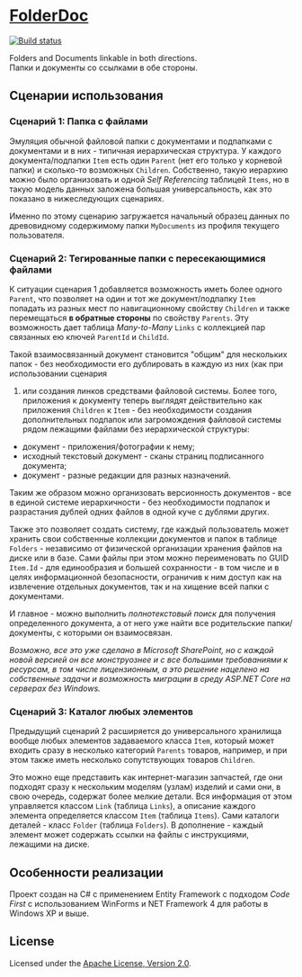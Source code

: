 # [FolderDoc](http://diev.github.io/FolderDoc/)

[![Build status](https://ci.appveyor.com/api/projects/status/naqbx5c8kbjw2hmp?svg=true)](https://ci.appveyor.com/project/diev/folderdoc)

Folders and Documents linkable in both directions.  
Папки и документы со ссылками в обе стороны.

## Сценарии использования

### Сценарий 1: Папка с файлами

Эмуляция обычной файловой папки с документами и подпапками с документами и в 
них - типичная иерархическая структура. У каждого документа/подпапки `Item` 
есть один `Parent` (нет его только у корневой папки) и сколько-то возможных 
`Children`. Собственно, такую иерархию можно было организовать и одной *Self 
Referencing* таблицей `Items`, но в такую модель данных заложена б*о*льшая 
универсальность, как это показано в нижеследующих сценариях.

Именно по этому сценарию загружается начальный образец данных по древовидному
содержимому папки `MyDocuments` из профиля текущего пользователя.

### Сценарий 2: Тегированные папки с пересекающимися файлами

К ситуации сценария 1 добавляется возможность иметь более одного `Parent`, 
что позволяет на один и тот же документ/подпапку `Item` попадать из разных 
мест по навигационному свойству `Children` и также перемещаться **в обратные 
стороны** по свойству `Parents`. Эту возможность дает таблица *Many-to-Many* 
`Links` с коллекцией пар связанных ею ключей `ParentId` и `ChildId`. 

Такой взаимосвязанный документ становится "общим" для нескольких папок - без 
необходимости его дублировать в каждую из них (как при использовании сценария
1) или создания линков средствами файловой системы. Более того, приложения к 
документу теперь выглядят действительно как приложения `Children` к `Item` - 
без необходимости создания дополнительных подпапок или загромождения 
файловой системы рядом лежащими файлами без иерархической структуры:

 * документ - приложения/фотографии к нему;
 * исходный текстовый документ - сканы страниц подписанного документа;
 * документ - разные редакции для разных назначений.

Таким же образом можно организовать версионность документов - все в единой 
системе иерархичности - без необходимости подпапок и разрастания дублей 
одних файлов в одной куче с дублями других.

Также это позволяет создать систему, где каждый пользователь может хранить 
свои собственные коллекции документов и папок в таблице `Folders` - 
независимо от физической организации хранения файлов на диске или в базе. 
Сами файлы при этом можно переименовать по GUID `Item.Id` - для единообразия 
и большей сохранности - в том числе и в целях информационной безопасности, 
ограничив к ним доступ как на извлечение отдельных документов, так и на 
хищение всей папки с документами.

И главное - можно выполнить *полнотекстовый поиск* для получения определенного 
документа, а от него уже найти все родительские папки/документы, с которыми он 
взаимосвязан.

*Возможно, все это уже сделано в Microsoft SharePoint, но с каждой новой версией 
он все монструознее и с все большими требованиями к ресурсам, в том числе 
лицензионным, а это решение нацелено на собственные задачи и возможность 
миграции в среду ASP.NET Core на серверах без Windows.*

### Сценарий 3: Каталог любых элементов

Предыдущий сценарий 2 расширяется до универсального хранилища вообще любых 
элементов задаваемого класса `Item`, который может входить сразу в несколько 
категорий `Parents` товаров, например, и при этом также иметь несколько 
сопутствующих товаров `Children`.

Это можно еще представить как интернет-магазин запчастей, где они подходят 
сразу к нескольким моделям (узлам) изделий и сами они, в свою очередь, 
содержат более мелкие детали. Вся информация от этом управляется классом 
`Link` (таблица `Links`), а описание каждого элемента определяется классом 
`Item` (таблица `Items`). Сами каталоги деталей - класс `Folder` (таблица 
`Folders`). В дополнение - каждый элемент может содержать ссылки на файлы 
с инструкциями, лежащими на диске.

## Особенности реализации

Проект создан на C# с применением Entity Framework с подходом *Code First* 
с использованием WinForms и NET Framework 4 для работы в Windows XP и выше.

## License

Licensed under the [Apache License, Version 2.0](LICENSE).
